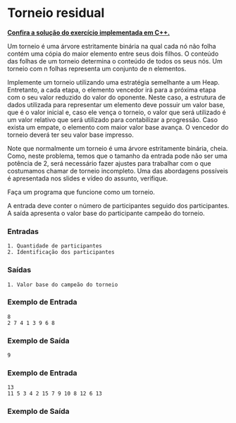 # Torneio residual

**[Confira a solução do exercício implementada em C++.](07.cpp)**

Um torneio é uma árvore estritamente binária na qual cada nó não folha contém uma cópia do maior elemento entre seus dois filhos. O conteúdo das folhas de um torneio determina o conteúdo de todos os seus nós. Um torneio com n folhas representa um conjunto de n elementos.

Implemente um torneio utilizando uma estratégia semelhante a um Heap. Entretanto, a cada etapa, o elemento vencedor irá para a próxima etapa com o seu valor reduzido do valor do oponente. Neste caso, a estrutura de dados utilizada para representar um elemento deve possuir um valor base, que é o valor inicial e, caso ele vença o torneio, o valor que será utilizado é um valor relativo que será utilizado para contabilizar a progressão. Caso exista um empate, o elemento com maior valor base avança. O vencedor do torneio deverá ter seu valor base impresso.

Note que normalmente um torneio é uma árvore estritamente binária, cheia. Como, neste problema, temos que o tamanho da entrada pode não ser uma potência de 2, será necessário fazer ajustes para trabalhar com o que costumamos chamar de torneio incompleto. Uma das abordagens possíveis é apresentada nos slides e vídeo do assunto, verifique.

Faça um programa que funcione como um torneio.

A entrada deve conter o número de participantes seguido dos participantes. A saída apresenta o valor base do participante campeão do torneio.

### Entradas

```
1. Quantidade de participantes
2. Identificação dos participantes
```

### Saídas

```
1. Valor base do campeão do torneio
```

### Exemplo de Entrada

```
8
2 7 4 1 3 9 6 8
```

### Exemplo de Saída

```
9
```

### Exemplo de Entrada

```
13
11 5 3 4 2 15 7 9 10 8 12 6 13
```

### Exemplo de Saída

```13
```
